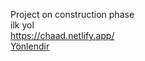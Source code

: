 Project on construction phase <br>
ilk yol <br>
https://chaad.netlify.app/ <br>
<a href="https://chaad.netlify.app/">Yönlendir</a>

